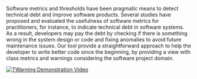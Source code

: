 Software metrics and thresholds have been pragmatic means to detect technical debt and improve software products. Several studies have proposed and evaluated the usefulness of software metrics for practitioners, for instance, to indicate technical debt in software systems. As a result, developers may pay the debt by checking if there is something wrong in the system design or code and fixing anomalies to avoid future maintenance issues. Our tool provide a straightforward approach to help the developer to write better code since the beginning, by providing a view with class metrics and warnings considering the software project domain.


[![TWarning Demonstration Video](https://img.youtube.com/vi/lxP1lIjgL9M/0.jpg)](https://www.youtube.com/watch?v=lxP1lIjgL9M)
